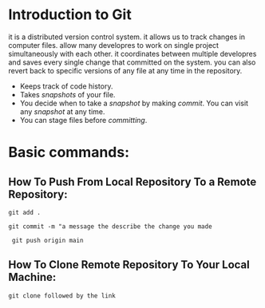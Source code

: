 # Introduction to Git
it is a distributed version control system. it allows us to track changes in computer files. allow many developres to work on single project simultaneously with each other. it coordinates between multiple developres and saves every single change that committed on the system. you can also revert back to specific versions of any file at any time in the repository.

  * Keeps track of code history.
  * Takes *snapshots* of your file.
  * You decide when to take a *snapshot* by making *commit*.
  You can visit any *snapshot* at any time.
  *  You can stage files before *committing*.

# Basic commands:
## How To Push From Local Repository To a Remote Repository:
`git add .`

`git commit -m "a message the describe the change you made`

` git push origin main`

## How To Clone Remote Repository To Your Local Machine:
`git clone followed by the link`


